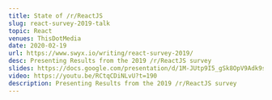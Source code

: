 ```yaml
---
title: State of /r/ReactJS
slug: react-survey-2019-talk
topic: React
venues: ThisDotMedia
date: 2020-02-19
url: https://www.swyx.io/writing/react-survey-2019/
desc: Presenting Results from the 2019 /r/ReactJS survey
slides: https://docs.google.com/presentation/d/1M-JUtp9I5_gSk8OpV9Adk9sYzhoU-VNcwz9RUJ1-8Sw/edit#slide=id.p
video: https://youtu.be/RCtqCDiNLvU?t=190
description: Presenting Results from the 2019 /r/ReactJS survey
---
```

